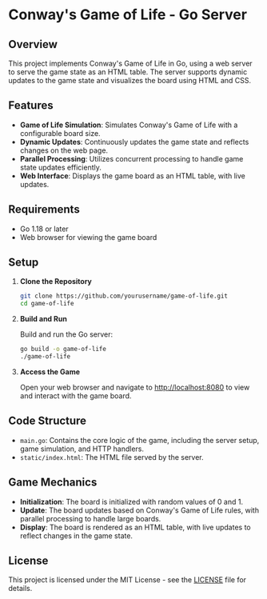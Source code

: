 # Conway's Game of Life - Go Server

## Overview

This project implements Conway's Game of Life in Go, using a web server to serve the game state as an HTML table. The server supports dynamic updates to the game state and visualizes the board using HTML and CSS.

## Features

- **Game of Life Simulation**: Simulates Conway's Game of Life with a configurable board size.
- **Dynamic Updates**: Continuously updates the game state and reflects changes on the web page.
- **Parallel Processing**: Utilizes concurrent processing to handle game state updates efficiently.
- **Web Interface**: Displays the game board as an HTML table, with live updates.

## Requirements

- Go 1.18 or later
- Web browser for viewing the game board

## Setup

1. **Clone the Repository**

    ```bash
    git clone https://github.com/yourusername/game-of-life.git
    cd game-of-life
    ```

2. **Build and Run**

    Build and run the Go server:

    ```bash
    go build -o game-of-life
    ./game-of-life
    ```

3. **Access the Game**

    Open your web browser and navigate to [http://localhost:8080](http://localhost:8080) to view and interact with the game board.

## Code Structure

- `main.go`: Contains the core logic of the game, including the server setup, game simulation, and HTTP handlers.
- `static/index.html`: The HTML file served by the server.

## Game Mechanics

- **Initialization**: The board is initialized with random values of 0 and 1.
- **Update**: The board updates based on Conway's Game of Life rules, with parallel processing to handle large boards.
- **Display**: The board is rendered as an HTML table, with live updates to reflect changes in the game state.

## License

This project is licensed under the MIT License - see the [LICENSE](LICENSE) file for details.
